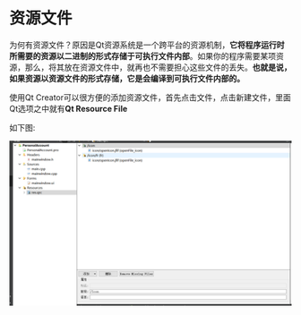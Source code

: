 # 资源文件

为何有资源文件？原因是Qt资源系统是一个跨平台的资源机制，**它将程序运行时所需要的资源以二进制的形式存储于可执行文件内部**。如果你的程序需要某项资源，那么，将其放在资源文件中，就再也不需要担心这些文件的丢失。**也就是说，如果资源以资源文件的形式存储，它是会编译到可执行文件内部的。**

使用Qt Creator可以很方便的添加资源文件，首先点击文件，点击新建文件，里面Qt选项之中就有**Qt Resource File**

如下图:

![图片](https://github.com/DanceRain/Qt/blob/master/Qt%E5%AD%A6%E4%B9%A0%E4%B9%8B%E8%B7%AF%E7%AC%94%E8%AE%B0/picture/Resource%20File.PNG)


